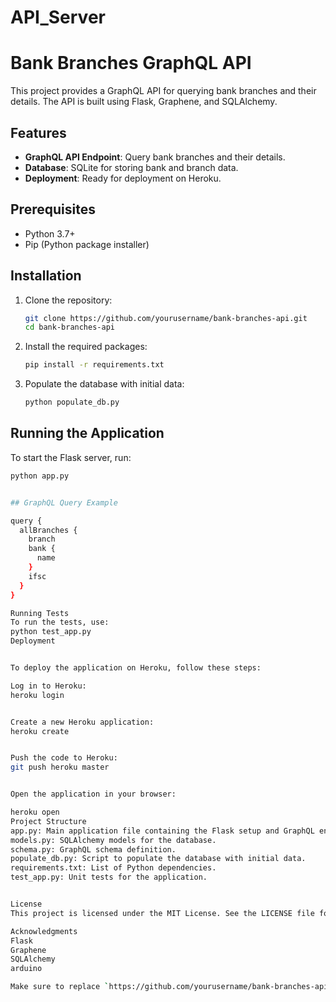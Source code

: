 # API_Server
# Bank Branches GraphQL API

This project provides a GraphQL API for querying bank branches and their details. The API is built using Flask, Graphene, and SQLAlchemy.

## Features

- **GraphQL API Endpoint**: Query bank branches and their details.
- **Database**: SQLite for storing bank and branch data.
- **Deployment**: Ready for deployment on Heroku.

## Prerequisites

- Python 3.7+
- Pip (Python package installer)

## Installation

1. Clone the repository:

    ```bash
    git clone https://github.com/yourusername/bank-branches-api.git
    cd bank-branches-api
    ```

2. Install the required packages:

    ```bash
    pip install -r requirements.txt
    ```

3. Populate the database with initial data:

    ```bash
    python populate_db.py
    ```

## Running the Application

To start the Flask server, run:

```bash
python app.py


## GraphQL Query Example

query {
  allBranches {
    branch
    bank {
      name
    }
    ifsc
  }
}

Running Tests
To run the tests, use:
python test_app.py
Deployment


To deploy the application on Heroku, follow these steps:

Log in to Heroku:
heroku login


Create a new Heroku application:
heroku create


Push the code to Heroku:
git push heroku master


Open the application in your browser:

heroku open
Project Structure
app.py: Main application file containing the Flask setup and GraphQL endpoint.
models.py: SQLAlchemy models for the database.
schema.py: GraphQL schema definition.
populate_db.py: Script to populate the database with initial data.
requirements.txt: List of Python dependencies.
test_app.py: Unit tests for the application.


License
This project is licensed under the MIT License. See the LICENSE file for details.

Acknowledgments
Flask
Graphene
SQLAlchemy
arduino

Make sure to replace `https://github.com/yourusername/bank-branches-api.git` with the actual  URL of your repository. This `README.md` provides an overview of the project, installation instructions, usage examples, and deployment steps.



